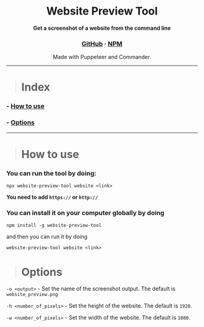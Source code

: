 <h1 align="center">
Website Preview Tool
</h1>

<p align="center">
  <strong>Get a screenshot of a website from the command line</strong>
</p>
<p align="center">
  <h3 align="center">
    <a href="https://github.com/LuisPavelA/website-preview-tool">GitHub</a>
    <span> · </span>
    <a href="https://www.npmjs.com/package/website-preview-tool">NPM</a>
  </h3>
</p>

<p align="center">
  Made with Puppeteer and Commander.
</p>

---
> # Index
### - [How to use](#how-to-use)
### - [Options](#options)
---
> # How to use

### You can run the tool by doing: 

```
npx website-preview-tool website <link>
```
**You need to add `https://` or `http://`**

### You can install it on your computer globally by doing

```
npm install -g website-preview-tool
```

and then you can run it by doing 

```
website-preview-tool website <link>
```

> # Options
`-o <output>` - Set the name of the screenshot output. The default is `website_preview.png`

`-h <number_of_pixels>` - Set the height of the website. The default is `1920`.

`-w <number_of_pixels>` - Set the width of the website. The default is `1080`.
